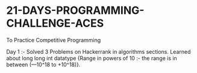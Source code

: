 # 21-DAYS-PROGRAMMING-CHALLENGE-ACES
To Practice Competitive Programming

Day 1 :- Solved 3 Problems on Hackerrank in algorithms sections. Learned about long long int datatype {Range in powers of 10 :- the range is in between (—10^18 to +10^18)}.

